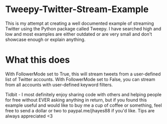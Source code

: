 # Tweepy-Twitter-Stream-Example

This is my attempt at creating a well documented example of streaming Twitter using the Python package called Tweepy. I have searched high and low and most examples are either outdated or are very small and don't showcase enough or explain anything.

# What this does

With FollowerMode set to True, this will stream tweets from a user-defined list of Twitter accounts. With FollowerMode set to False, you can stream from all accounts with user-defined keyword filters.

Tidbit - I most definitely enjoy sharing code with others and helping people for free without EVER asking anything in return, but if you found this example useful and would like to buy me a cup of coffee or something, feel free to send a dollar or two to paypal.me/jhayes88 if you'd like. Tips are always appreciated <3 
